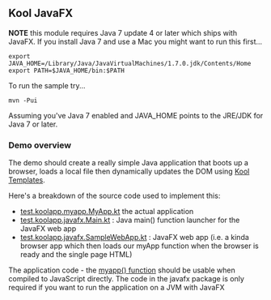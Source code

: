 ## Kool JavaFX

**NOTE** this module requires Java 7 update 4 or later which ships with JavaFX. If you install Java 7 and use a Mac you might want to run this first...

    export JAVA_HOME=/Library/Java/JavaVirtualMachines/1.7.0.jdk/Contents/Home
    export PATH=$JAVA_HOME/bin:$PATH

To run the sample try...

    mvn -Pui

Assuming you've Java 7 enabled and JAVA_HOME points to the JRE/JDK for Java 7 or later.

### Demo overview

The demo should create a really simple Java application that boots up a browser, loads a local file then dynamically updates the DOM using [Kool Templates](http://koolapp.org/templates.html).

Here's a breakdown of the source code used to implement this:

* [test.koolapp.myapp.MyApp.kt](https://github.com/koolapp/koolapp/blob/master/koolapp-javafx/src/test/kotlin/test/koolapp/myapp/MyApp.kt) the actual application
* [test.koolapp.javafx.Main.kt](https://github.com/koolapp/koolapp/blob/master/koolapp-javafx/src/test/kotlin/test/koolapp/javafx/Main.kt) : Java main() function launcher for the JavaFX web app
* [test.koolapp.javafx.SampleWebApp.kt](https://github.com/koolapp/koolapp/blob/master/koolapp-javafx/src/test/kotlin/test/koolapp/javafx/SampleWebApp.kt) : JavaFX web app (i.e. a kinda browser app which then loads our myApp function when the browser is ready and the single page HTML)

The application code - the [myapp() function](https://github.com/koolapp/koolapp/blob/master/koolapp-javafx/src/test/kotlin/test/koolapp/myapp/MyApp.kt) should be usable when compiled to JavaScript directly. The code in the javafx package is only required if you want to run the application on a JVM with JavaFX